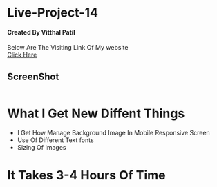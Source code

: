 # Live-Project-14 <br/>
#### Created By Vitthal Patil <br/>
Below Are The Visiting Link Of My website <br/>
[Click Here]( https://vitthalpatil0806.github.io/Live-Project-14/) <br/>
## ScreenShot <br/>
![]() <br/>
# What I Get New Diffent Things <br/>
* I Get How Manage  Background Image In Mobile Responsive Screen <br/>
* Use Of Different Text fonts <br/>
* Sizing Of Images <br/>
# It Takes 3-4 Hours Of Time
